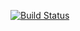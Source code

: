 [![Build Status](https://travis-ci.org/hesam80/flaskapp.svg?branch=travis)](https://app.travis-ci.com/hesam80/flaskapp)

